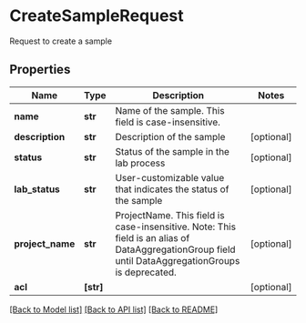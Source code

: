 # CreateSampleRequest

Request to create a sample

## Properties
Name | Type | Description | Notes
------------ | ------------- | ------------- | -------------
**name** | **str** | Name of the sample. This field is case-insensitive. | 
**description** | **str** | Description of the sample | [optional] 
**status** | **str** | Status of the sample in the lab process | [optional] 
**lab_status** | **str** | User-customizable value that indicates the status of the sample | [optional] 
**project_name** | **str** | ProjectName. This field is case-insensitive.  Note: This field is an alias of DataAggregationGroup field until DataAggregationGroups is deprecated. | [optional] 
**acl** | **[str]** |  | [optional] 

[[Back to Model list]](../README.md#documentation-for-models) [[Back to API list]](../README.md#documentation-for-api-endpoints) [[Back to README]](../README.md)


